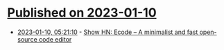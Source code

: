 # [Published on 2023-01-10](index.md)

* [2023-01-10, 05:21:10](https://news.ycombinator.com/item?id=34320844) - [Show HN: Ecode – A minimalist and fast open-source code editor](https://github.com/SpartanJ/ecode)
